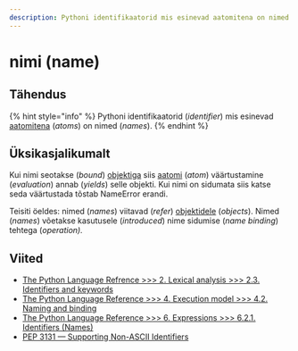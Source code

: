 ```yaml
---
description: Pythoni identifikaatorid mis esinevad aatomitena on nimed.
---
```


# nimi \(name\)

## Tähendus

{% hint style="info" %}
Pythoni identifikaatorid \(_identifier_\) mis esinevad [aatomitena](aatom-atom.md) \(_atoms_\) on nimed \(_names_\).
{% endhint %}

## Üksikasjalikumalt

Kui nimi seotakse \(_bound_\) [objektiga](objekt-object.md) siis [aatomi](aatom-atom.md) \(_atom_\) väärtustamine \(_evaluation_\) annab \(_yields_\) selle objekti. Kui nimi on sidumata siis katse seda väärtustada tõstab NameError erandi.

Teisiti öeldes: nimed \(_names_\) viitavad \(_refer_\) [objektidele](objekt-object.md) \(_objects_\). Nimed \(_names_\) võetakse kasutusele \(_introduced_\) nime sidumise \(_name binding_\) tehtega \(_operation\)._

## Viited

* [The Python Language Refrence &gt;&gt;&gt; 2. Lexical analysis &gt;&gt;&gt; 2.3. Identifiers and keywords](https://docs.python.org/3/reference/lexical_analysis.html#identifiers)
* [The Python Language Reference &gt;&gt;&gt; 4. Execution model &gt;&gt;&gt; 4.2. Naming and binding](https://docs.python.org/3/reference/executionmodel.html#naming-and-binding)
* [The Python Language Reference &gt;&gt;&gt; 6. Expressions &gt;&gt;&gt; 6.2.1. Identifiers \(Names\)](https://docs.python.org/3/reference/expressions.html#atom-identifiers)
* [PEP 3131 — Supporting Non-ASCII Identifiers](https://www.python.org/dev/peps/pep-3131/)

